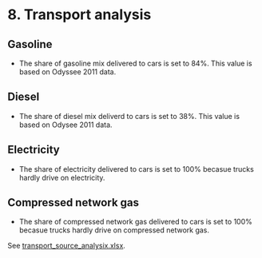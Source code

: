 # 8. Transport analysis


## Gasoline

- The share of gasoline mix delivered to cars is set to 84%. This value is based on Odyssee 2011 data.


## Diesel

- The share of diesel mix deliverd to cars is set to 38%. This value is based on Odysee 2011 data.


## Electricity

- The share of electricity delivered to cars is set to 100% becasue trucks hardly drive on electricity.


## Compressed network gas

- The share of compressed network gas delivered to cars is set to 100% becasue trucks hardly drive on compressed network gas.


See [transport_source_analysix.xlsx](../../eu/2012/8_transport/transport_source_analysis.xlsx).